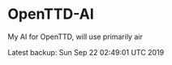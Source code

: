 # OpenTTD-AI
My AI for OpenTTD, will use primarily air

Latest backup: Sun Sep 22 02:49:01 UTC 2019
